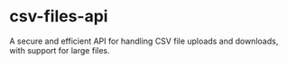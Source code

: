 # csv-files-api
A secure and efficient API for handling CSV file uploads and downloads, with support for large files.
